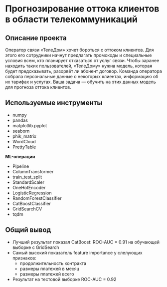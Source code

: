 # Прогнозирование оттока клиентов в области телекоммуникаций

## Описание проекта

Оператор связи «ТелеДом» хочет бороться с оттоком клиентов. Для этого его сотрудники начнут предлагать промокоды и специальные условия всем, кто планирует отказаться от услуг связи. Чтобы заранее находить таких пользователей, «ТелеДому» нужна модель, которая будет предсказывать, разорвёт ли абонент договор. Команда оператора собрала персональные данные о некоторых клиентах, информацию об их тарифах и услугах. Ваша задача — обучить на этих данных модель для прогноза оттока клиентов.

## Используемые инструменты

* numpy
* pandas
* matplotlib.pyplot
* seaborn
* phik_matrix
* WordCloud
* PrettyTable

**ML-операции**
* Pipeline
* ColumnTransformer
* train_test_split
* StandardScaler
* OneHotEncoder
* LogisticRegression
* RandomForestClassifier
* CatBoostClassifier
* GridSearchCV
* tqdm

## Общий вывод

* Лучший результат показал CatBoost: ROC-AUC = 0.91 на обучающей выборке с GridSearch
* Самый высокий показатель feature importance у слелующих признаков:
    - продолжительность контракта
    - размеры платежей в месяц
    - размеры платежей всего
* Результат на тестовой выборке ROC-AUC = 0.92